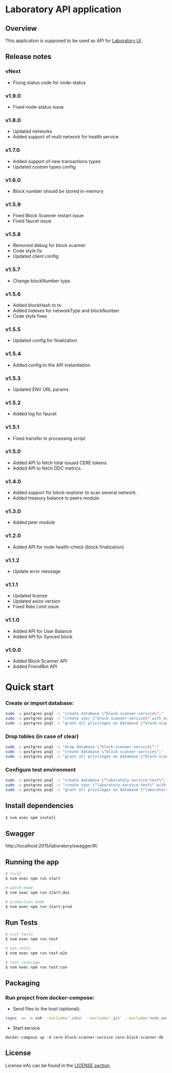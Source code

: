 # Laboratory API application

## Overview

This application is supposed to be used as API for [Laboratory UI](https://github.com/Cerebellum-Network/laboratory-ui).

## Release notes
### vNext
* Fixing status code for node-status

### v1.9.0
* Fixed node-status issue

### v1.8.0
* Updated networks
* Added support of multi network for health service

### v1.7.0
* Added support of new transactions types
* Updated custom types config

### v1.6.0
* Block number should be stored in-memory

### v1.5.9
* Fixed Block Scanner restart issue
* Fixed faucet issue

### v1.5.8
* Removed debug for block scanner
* Code style fix
* Updated client config

### v1.5.7
* Change blockNumber type.

### v1.5.6
* Added blockHash to tx
* Added indexes for networkType and blockNumber
* Code style fixes

### v1.5.5
* Updated config for finalization

### v1.5.4
* Added config to the API instantiation

### v1.5.3
* Updated ENV URL params

### v1.5.2
* Added log for faucet

### v1.5.1
* Fixed transfer tx processing script

### v1.5.0
* Added API to fetch total issued CERE tokens.
* Added API to fetch DDC metrics.

### v1.4.0
* Added support for block-explorer to scan several network.
* Added treasury balance in peers module.

### v1.3.0
* Added peer module

### v1.2.0
* Added API for node health-check (block finalization)

### v1.1.2
* Update error message

### v1.1.1
* Updated license
* Updated axios version
* Fixed Rate Limit issue

### v1.1.0
* Added API for User Balance
* Added API for Synced block

### v1.0.0
* Added Block Scanner API
* Added FriendBot API

# Quick start

### Create or import database:
```bash
sudo -u postgres psql -c "create database \"block-scanner-service\";"
sudo -u postgres psql -c "create user \"block-scanner-service\" with encrypted password 'block-scanner-service';"
sudo -u postgres psql -c "grant all privileges on database \"block-scanner-service\" to \"block-scanner-service\";"
```

### Drop tables (in case of clear)
```bash
sudo -u postgres psql -c "drop database \"block-scanner-service\";"
sudo -u postgres psql -c "create database \"block-scanner-service\";"
sudo -u postgres psql -c "grant all privileges on database \"block-scanner-service\" to \"block-scanner-service\";"
```

### Configure test environment
```bash
sudo -u postgres psql -c "create database \"laboratory-service-test\";"
sudo -u postgres psql -c "create user \"laboratory-service-test\" with encrypted password 'laboratory-service-test';"
sudo -u postgres psql -c "grant all privileges on database \"laboratory-service-test\" to \"laboratory-service-test\";"
```

## Install dependencies

```bash
$ nvm exec npm install
```

## Swagger
http://localhost:2015/laboratory/swagger/#/

## Running the app

```bash
# local
$ nvm exec npm run start

# watch mode
$ nvm exec npm run start:dev

# production mode
$ nvm exec npm run start:prod
```

## Run Tests

```bash
# unit tests
$ nvm exec npm run test

# e2e tests
$ nvm exec npm run test:e2e

# test coverage
$ nvm exec npm run test:cov
```

## Packaging 
### Run project from docker-compose:
* Send files to the host (optional):
```bash
rsync -av -e ssh --exclude='.idea' --exclude='.git' --exclude='node_modules' --exclude='dist' --exclude='pgdata-block-scanner' ./ laboratory_api:/root/block-scanner
```
* Start service
```
docker-compose up -d cere-block-scanner-service cere-block-scanner-db
```

## License 
License info can be found in the [LICENSE section](./LICENSE.md).
